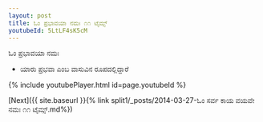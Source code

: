 ```yaml
---
layout: post
title: ಓಂ ಪ್ರಭಾವಯಾ ನಮಃ ೧೧ ಟೈಮ್ಸ್
youtubeId: 5LtLF4sK5cM
---
```

 
 
 ಓಂ ಪ್ರಭಾವಯಾ ನಮಃ  
 
 -  ಯಾರು ಪ್ರಭವಾ ಎಂಬ ವಾಸುವಿನ ರೂಪದಲ್ಲಿದ್ದಾರೆ 
 
  
 
  
 
 
 
 
 
 


{% include youtubePlayer.html id=page.youtubeId %}
 
[Next]({{ site.baseurl }}{% link  split1/_posts/2014-03-27-ಓಂ ಸರ್ವ ಕಾಯ ವಯವೇ ನಮಃ ೧೧ ಟೈಮ್ಸ್.md%})
 

